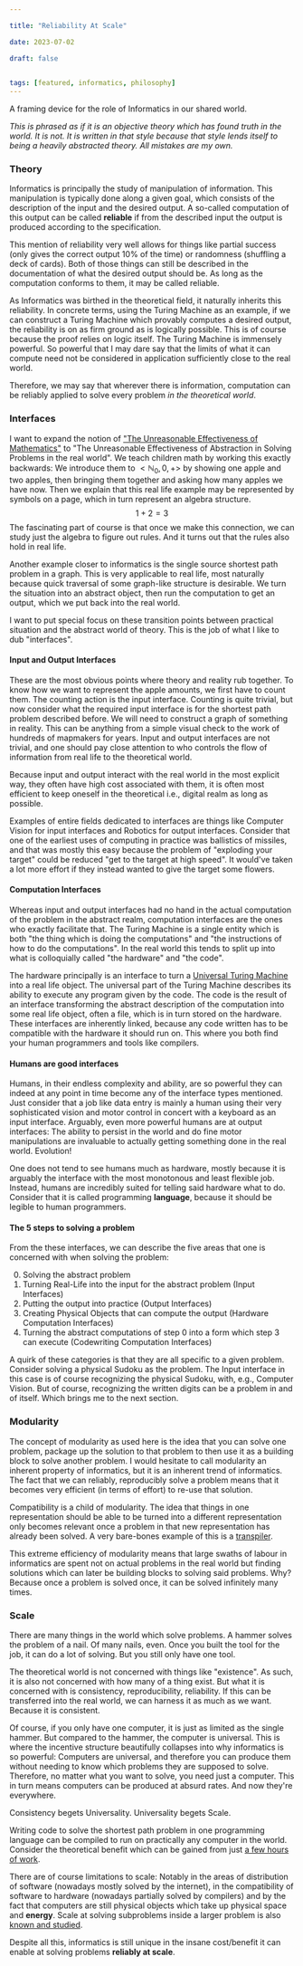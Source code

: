 ```yaml
---

title: "Reliability At Scale"

date: 2023-07-02

draft: false

  
tags: [featured, informatics, philosophy]
---
```

A framing device for the role of Informatics in our shared world.

*This is phrased as if it is an objective theory which has found truth in the world. It is not. It is written in that style because that style lends itself to being a heavily abstracted theory. All mistakes are my own.*


### Theory

Informatics is principally the study of manipulation of information. This manipulation is typically done along a given goal, which consists of the description of the input and the desired output. A so-called computation of this output can be called **reliable** if from the described input the output is produced according to the specification.

This mention of reliability very well allows for things like partial success (only gives the correct output 10% of the time) or randomness (shuffling a deck of cards). Both of those things can still be described in the documentation of what the desired output should be. As long as the computation conforms to them, it may be called reliable.

As Informatics was birthed in the theoretical field, it naturally inherits this reliability. In concrete terms, using the Turing Machine as an example, if we can construct a Turing Machine which provably computes a desired output, the reliability is on as firm ground as is logically possible. This is of course because the proof relies on logic itself.
The Turing Machine is immensely powerful. So powerful that I may dare say that the limits of what it can compute need not be considered in application sufficiently close to the real world. 

Therefore, we may say that wherever there is information, computation can be reliably applied to solve every problem *in the theoretical world*.


### Interfaces

I want to expand the notion of ["The Unreasonable Effectiveness of Mathematics"](https://en.wikipedia.org/wiki/The_Unreasonable_Effectiveness_of_Mathematics_in_the_Natural_Sciences)
to "The Unreasonable Effectiveness of Abstraction in Solving Problems in the real world". We teach children math by working this exactly backwards: We introduce them to $<\mathbb{N}_0,0,+>$ by showing one apple and two apples, then bringing them together and asking how many apples we have now. Then we explain that this real life example may be represented by symbols on a page, which in turn represent an algebra structure.
$$1+2=3$$
The fascinating part of course is that once we make this connection, we can study just the algebra to figure out rules. And it turns out that the rules also hold in real life.

Another example closer to informatics is the single source shortest path problem in a graph. This is very applicable to real life, most naturally because quick traversal of some graph-like structure is desirable. We turn the situation into an abstract object, then run the computation to get an output, which we put back into the real world.

I want to put special focus on these transition points between practical situation and the abstract world of theory. This is the job of what I like to dub "interfaces".

#### Input and Output Interfaces
These are the most obvious points where theory and reality rub together. To know how we want to represent the apple amounts, we first have to count them. The counting action is the input interface. Counting is quite trivial, but now consider what the required input interface is for the shortest path problem described before. We will need to construct a graph of something in reality. This can be anything from a simple visual check to the work of hundreds of mapmakers for years. Input and output interfaces are not trivial, and one should pay close attention to who controls the flow of information from real life to the theoretical world.

Because input and output interact with the real world in the most explicit way, they often have high cost associated with them, it is often most efficient to keep oneself in the theoretical i.e., digital realm as long as possible. 

Examples of entire fields dedicated to interfaces are things like Computer Vision for input interfaces and Robotics for output interfaces. Consider that one of the earliest uses of computing in practice was ballistics of missiles, and that was mostly this easy because the problem of "exploding your target" could be reduced "get to the target at high speed". It would've taken a lot more effort if they instead wanted to give the target some flowers.

#### Computation Interfaces
Whereas input and output interfaces had no hand in the actual computation of the problem in the abstract realm, computation interfaces are the ones who exactly facilitate that. The Turing Machine is a single entity which is both "the thing which is doing the computations" and "the instructions of how to do the computations". In the real world this tends to split up into what is colloquially called "the hardware" and "the code".

The hardware principally is an interface to turn a [Universal Turing Machine](https://en.wikipedia.org/wiki/Universal_Turing_machine) into a real life object. The universal part of the Turing Machine describes its ability to execute any program given by the code. The code is the result of an interface transforming the abstract description of the computation into some real life object, often a file, which is in turn stored on the hardware. These interfaces are inherently linked, because any code written has to be compatible with the hardware it should run on. This where you both find your human programmers and tools like compilers.


#### Humans are good interfaces
Humans, in their endless complexity and ability, are so powerful they can indeed at any point in time become any of the interface types mentioned. Just consider that a job like data entry is mainly a human using their very sophisticated vision and motor control in concert with a keyboard as an input interface. Arguably, even more powerful humans are at output interfaces: The ability to persist in the world and do fine motor manipulations are invaluable to actually getting something done in the real world. Evolution!

One does not tend to see humans much as hardware, mostly because it is arguably the interface with the most monotonous and least flexible job. Instead, humans are incredibly suited for telling said hardware what to do. Consider that it is called programming **language**, because it should be legible to human programmers.


#### The 5 steps to solving a problem
From the these interfaces, we can describe the five areas that one is concerned with when solving the problem:

0. Solving the abstract problem
1. Turning Real-Life into the input for the abstract problem (Input Interfaces)
2. Putting the output into practice (Output Interfaces)
3. Creating Physical Objects that can compute the output (Hardware Computation Interfaces)
4. Turning the abstract computations of step 0 into a form which step 3 can execute (Codewriting Computation Interfaces)

A quirk of these categories is that they are all specific to a given problem. Consider solving a physical Sudoku as the problem. The Input interface in this case is of course recognizing the physical Sudoku, with, e.g., Computer Vision. But of course, recognizing the written digits can be a problem in and of itself. Which brings me to the next section.


### Modularity
The concept of modularity as used here is the idea that you can solve one problem, package up the solution to that problem to then use it as a building block to solve another problem. I would hesitate to call modularity an inherent property of informatics, but it is an inherent trend of informatics. The fact that we can reliably, reproducibly solve a problem means that it becomes very efficient (in terms of effort) to re-use that solution.

Compatibility is a child of modularity. The idea that things in one representation should be able to be turned into a different representation only becomes relevant once a problem in that new representation has already been solved. A very bare-bones example of this is a [transpiler](https://en.wikipedia.org/wiki/Source-to-source_compiler).

This extreme efficiency of modularity means that large swaths of labour in informatics are spent not on actual problems in the real world but finding solutions which can later be building blocks to solving said problems. Why? Because once a problem is solved once, it can be solved infinitely many times.

### Scale
There are many things in the world which solve problems. A hammer solves the problem of a nail. Of many nails, even. Once you built the tool for the job, it can do a lot of solving. But you still only have one tool.

The theoretical world is not concerned with things like "existence". As such, it is also not concerned with how many of a thing exist. But what it is concerned with is consistency, reproducibility, reliability. If this can be transferred into the real world, we can harness it as much as we want. Because it is consistent.

Of course, if you only have one computer, it is just as limited as the single hammer. But compared to the hammer, the computer is universal. This is where the incentive structure beautifully collapses into why informatics is so powerful: Computers are universal, and therefore you can produce them without needing to know which problems they are supposed to solve. Therefore, no matter what you want to solve, you need just a computer. This in turn means computers can be produced at absurd rates. And now they're everywhere.

Consistency begets Universality.
Universality begets Scale.

Writing code to solve the shortest path problem in one programming language can be compiled to run on practically any computer in the world. Consider the theoretical benefit which can be gained from just [a few hours of work](https://xkcd.com/1205/).

There are of course limitations to scale: Notably in the areas of distribution of software (nowadays mostly solved by the internet), in the compatibility of software to hardware (nowadays partially solved by compilers) and by the fact that computers are still physical objects which take up physical space and **energy**. Scale at solving subproblems inside a larger problem is also [known and studied](https://en.wikipedia.org/wiki/Parallel_computing).

Despite all this, informatics is still unique in the insane cost/benefit it can enable at solving problems **reliably at scale**.